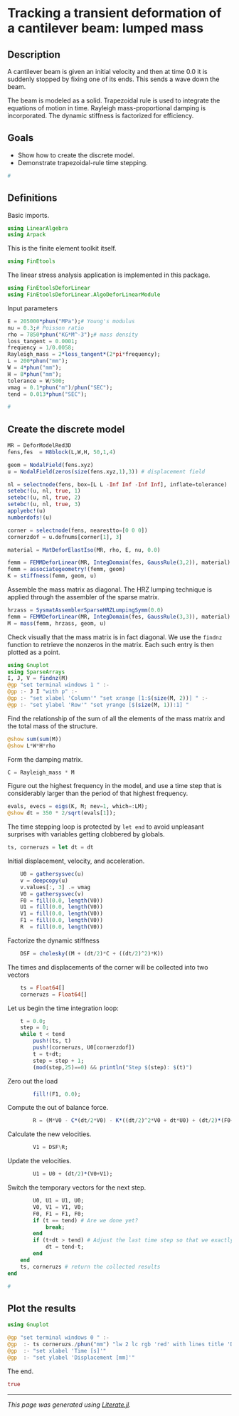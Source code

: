 # Tracking a transient deformation of a cantilever beam: lumped mass

## Description

A cantilever beam is given an initial velocity and then at time 0.0 it is
suddenly stopped by fixing one of its ends. This sends a wave down the beam.

The beam is modeled as a solid. Trapezoidal rule is used to integrate the
equations of motion in time. Rayleigh mass-proportional damping is
incorporated. The dynamic stiffness is factorized for efficiency.

## Goals

- Show how to create the discrete model.
- Demonstrate  trapezoidal-rule time stepping.

```julia
#
```

## Definitions

Basic imports.

```julia
using LinearAlgebra
using Arpack
```

This is the finite element toolkit itself.

```julia
using FinEtools
```

The linear stress analysis application is implemented in this package.

```julia
using FinEtoolsDeforLinear
using FinEtoolsDeforLinear.AlgoDeforLinearModule
```

Input parameters

```julia
E = 205000*phun("MPa");# Young's modulus
nu = 0.3;# Poisson ratio
rho = 7850*phun("KG*M^-3");# mass density
loss_tangent = 0.0001;
frequency = 1/0.0058;
Rayleigh_mass = 2*loss_tangent*(2*pi*frequency);
L = 200*phun("mm");
W = 4*phun("mm");
H = 8*phun("mm");
tolerance = W/500;
vmag = 0.1*phun("m")/phun("SEC");
tend = 0.013*phun("SEC");

#
```

## Create the discrete model

```julia
MR = DeforModelRed3D
fens,fes  = H8block(L,W,H, 50,1,4)

geom = NodalField(fens.xyz)
u = NodalField(zeros(size(fens.xyz,1),3)) # displacement field

nl = selectnode(fens, box=[L L -Inf Inf -Inf Inf], inflate=tolerance)
setebc!(u, nl, true, 1)
setebc!(u, nl, true, 2)
setebc!(u, nl, true, 3)
applyebc!(u)
numberdofs!(u)

corner = selectnode(fens, nearestto=[0 0 0])
cornerzdof = u.dofnums[corner[1], 3]

material = MatDeforElastIso(MR, rho, E, nu, 0.0)

femm = FEMMDeforLinear(MR, IntegDomain(fes, GaussRule(3,2)), material)
femm = associategeometry!(femm, geom)
K = stiffness(femm, geom, u)
```

Assemble the mass matrix as diagonal. The HRZ lumping technique is
applied through the assembler of the sparse matrix.

```julia
hrzass = SysmatAssemblerSparseHRZLumpingSymm(0.0)
femm = FEMMDeforLinear(MR, IntegDomain(fes, GaussRule(3,3)), material)
M = mass(femm, hrzass, geom, u)
```

Check visually that the mass matrix is in fact diagonal. We use
the `findnz` function to retrieve the nonzeros in the matrix.
Each such entry is then plotted as a point.

```julia
using Gnuplot
using SparseArrays
I, J, V = findnz(M)
@gp "set terminal windows 1 " :-
@gp :- J I "with p" :-
@gp :- "set xlabel 'Column'" "set xrange [1:$(size(M, 2))] " :-
@gp :- "set ylabel 'Row'" "set yrange [$(size(M, 1)):1] "
```

Find the relationship of the sum of all the elements of the
mass matrix and the total mass of the structure.

```julia
@show sum(sum(M))
@show L*W*H*rho
```

Form the damping matrix.

```julia
C = Rayleigh_mass * M
```

Figure out the highest frequency in the model, and use a time step that is
considerably larger than the period of that highest frequency.

```julia
evals, evecs = eigs(K, M; nev=1, which=:LM);
@show dt = 350 * 2/sqrt(evals[1]);
```

The time stepping loop is protected by `let end` to avoid unpleasant surprises
with variables getting clobbered by globals.

```julia
ts, corneruzs = let dt = dt
```

Initial displacement, velocity, and acceleration.

```julia
    U0 = gathersysvec(u)
    v = deepcopy(u)
    v.values[:, 3] .= vmag
    V0 = gathersysvec(v)
    F0 = fill(0.0, length(V0))
    U1 = fill(0.0, length(V0))
    V1 = fill(0.0, length(V0))
    F1 = fill(0.0, length(V0))
    R  = fill(0.0, length(V0))
```

Factorize the dynamic stiffness

```julia
    DSF = cholesky((M + (dt/2)*C + ((dt/2)^2)*K))
```

The times and displacements of the corner will be collected into two vectors

```julia
    ts = Float64[]
    corneruzs = Float64[]
```

Let us begin the time integration loop:

```julia
    t = 0.0;
    step = 0;
    while t < tend
        push!(ts, t)
        push!(corneruzs, U0[cornerzdof])
        t = t+dt;
        step = step + 1;
        (mod(step,25)==0) && println("Step $(step): $(t)")
```

Zero out the load

```julia
        fill!(F1, 0.0);
```

Compute the out of balance force.

```julia
        R = (M*V0 - C*(dt/2*V0) - K*((dt/2)^2*V0 + dt*U0) + (dt/2)*(F0+F1));
```

Calculate the new velocities.

```julia
        V1 = DSF\R;
```

Update the velocities.

```julia
        U1 = U0 + (dt/2)*(V0+V1);
```

Switch the temporary vectors for the next step.

```julia
        U0, U1 = U1, U0;
        V0, V1 = V1, V0;
        F0, F1 = F1, F0;
        if (t == tend) # Are we done yet?
            break;
        end
        if (t+dt > tend) # Adjust the last time step so that we exactly reach tend
            dt = tend-t;
        end
    end
    ts, corneruzs # return the collected results
end

#
```

## Plot the results

```julia
using Gnuplot

@gp "set terminal windows 0 " :-
@gp  :- ts corneruzs./phun("mm") "lw 2 lc rgb 'red' with lines title 'Displacement of the corner' "
@gp  :- "set xlabel 'Time [s]'"
@gp  :- "set ylabel 'Displacement [mm]'"
```

The end.

```julia
true
```

---

*This page was generated using [Literate.jl](https://github.com/fredrikekre/Literate.jl).*

